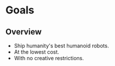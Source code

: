 # Goals

## Overview 

- Ship humanity's best humanoid robots.
- At the lowest cost.
- With no creative restrictions.


